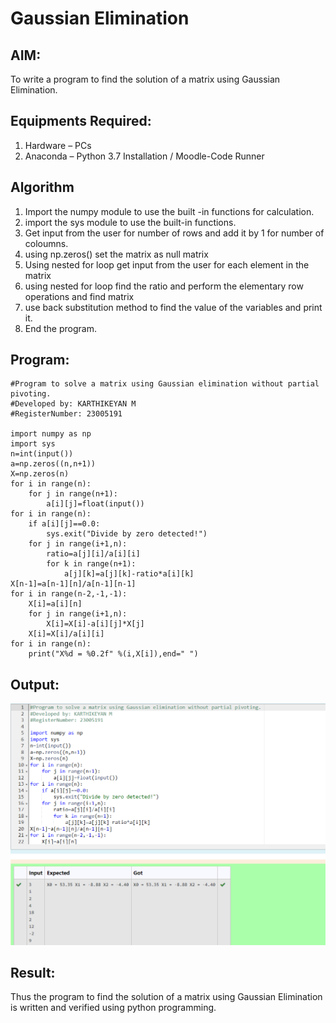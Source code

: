 # Gaussian Elimination

## AIM:
To write a program to find the solution of a matrix using Gaussian Elimination.

## Equipments Required:
1. Hardware – PCs
2. Anaconda – Python 3.7 Installation / Moodle-Code Runner

## Algorithm
1. Import the numpy module to use the built -in functions for calculation.
2. import the sys module to use the built-in functions.
3. Get input from the user for number of rows and add it by 1 for number of coloumns.
4. using np.zeros() set the matrix as null matrix
5. Using nested for loop get input from the user for each element in the matrix
6. using nested for loop find the ratio and perform the elementary row operations and find matrix
7. use back substitution method to find the value of the variables and print it.
8. End the program.

## Program:
```
#Program to solve a matrix using Gaussian elimination without partial pivoting.
#Developed by: KARTHIKEYAN M
#RegisterNumber: 23005191

import numpy as np
import sys
n=int(input())
a=np.zeros((n,n+1))
X=np.zeros(n)
for i in range(n):
    for j in range(n+1):
        a[i][j]=float(input())
for i in range(n):
    if a[i][j]==0.0:
        sys.exit("Divide by zero detected!")
    for j in range(i+1,n):
        ratio=a[j][i]/a[i][i]
        for k in range(n+1):
            a[j][k]=a[j][k]-ratio*a[i][k]
X[n-1]=a[n-1][n]/a[n-1][n-1]
for i in range(n-2,-1,-1):
    X[i]=a[i][n]
    for j in range(i+1,n):
        X[i]=X[i]-a[i][j]*X[j]
    X[i]=X[i]/a[i][i]
for i in range(n):
    print("X%d = %0.2f" %(i,X[i]),end=" ")
```

## Output:
![gaussian elimination](/Screenshot%202023-12-04%20111458.png)


## Result:
Thus the program to find the solution of a matrix using Gaussian Elimination is written and verified using python programming.


